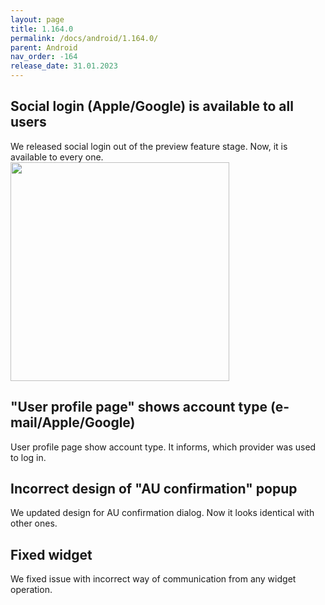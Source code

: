 ```yaml
---
layout: page
title: 1.164.0
permalink: /docs/android/1.164.0/
parent: Android
nav_order: -164
release_date: 31.01.2023
---
```


## Social login (Apple/Google) is available to all users
We released social login out of the preview feature stage. Now, it is available to every one.\
<img src="/tedee-release-notes/docs/android/assets/1.162.0-social-login.jpg" width="350">

## "User profile page" shows account type (e-mail/Apple/Google)
User profile page show account type. It informs, which provider was used to log in.

## Incorrect design of "AU confirmation" popup 
We updated design for AU confirmation dialog. Now it looks identical with other ones.

## Fixed widget
We fixed issue with incorrect way of communication from any widget operation.